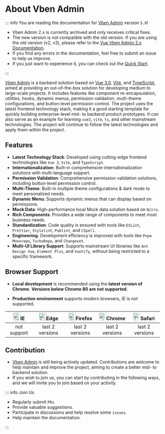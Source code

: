 # About Vben Admin

::: info You are reading the documentation for [Vben Admin](https://github.com/tnnevol/openlist-strm) version `5.0`!

- Vben Admin 2.x is currently archived and only receives critical fixes.
- The new version is not compatible with the old version. If you are using the old version (v2, v3), please refer to the [Vue Vben Admin 2.x Documentation](https://doc.vvbin.cn).
- If you find any errors in the documentation, feel free to submit an issue to help us improve.
- If you just want to experience it, you can check out the [Quick Start](./quick-start.md).

:::

[Vben Admin](https://github.com/tnnevol/openlist-strm) is a backend solution based on [Vue 3.0](https://github.com/vuejs/core), [Vite](https://github.com/vitejs/vite), and [TypeScript](https://www.typescriptlang.org/), aimed at providing an out-of-the-box solution for developing medium to large-scale projects. It includes features like component re-encapsulation, utilities, hooks, dynamic menus, permission validation, multi-theme configurations, and button-level permission control. The project uses the latest frontend technology stack, making it a good starting template for quickly building enterprise-level mid- to backend product prototypes. It can also serve as an example for learning `vue3`, `vite`, `ts`, and other mainstream technologies. The project will continue to follow the latest technologies and apply them within the project.

## Features

- **Latest Technology Stack**: Developed using cutting-edge frontend technologies like `Vue 3`, `Vite`, and `TypeScript`.
- **Internationalization**: Built-in comprehensive internationalization solutions with multi-language support.
- **Permission Validation**: Comprehensive permission validation solutions, including button-level permission control.
- **Multi-Theme**: Built-in multiple theme configurations & dark mode to meet personalized needs.
- **Dynamic Menu**: Supports dynamic menus that can display based on permissions.
- **Mock Data**: High-performance local Mock data solution based on `Nitro`.
- **Rich Components**: Provides a wide range of components to meet most business needs.
- **Standardization**: Code quality is ensured with tools like `ESLint`, `Prettier`, `Stylelint`, `Publint`, and `CSpell`.
- **Engineering**: Development efficiency is improved with tools like `Pnpm Monorepo`, `TurboRepo`, and `Changeset`.
- **Multi-UI Library Support**: Supports mainstream UI libraries like `Ant Design Vue`, `Element Plus`, and `Vuetify`, without being restricted to a specific framework.

## Browser Support

- **Local development** is recommended using the **latest version of Chrome**. **Versions below Chrome 80 are not supported**.

- **Production environment** supports modern browsers, IE is not supported.

| [<img src="https://raw.githubusercontent.com/alrra/browser-logos/master/src/archive/internet-explorer_9-11/internet-explorer_9-11_48x48.png" alt="IE" width="24px" height="24px"  />](http://godban.github.io/browsers-support-badges/)IE | [<img src="https://raw.githubusercontent.com/alrra/browser-logos/master/src/edge/edge_48x48.png" alt=" Edge" width="24px" height="24px" />](http://godban.github.io/browsers-support-badges/)Edge | [<img src="https://raw.githubusercontent.com/alrra/browser-logos/master/src/firefox/firefox_48x48.png" alt="Firefox" width="24px" height="24px" />](http://godban.github.io/browsers-support-badges/)Firefox | [<img src="https://raw.githubusercontent.com/alrra/browser-logos/master/src/chrome/chrome_48x48.png" alt="Chrome" width="24px" height="24px" />](http://godban.github.io/browsers-support-badges/)Chrome | [<img src="https://raw.githubusercontent.com/alrra/browser-logos/master/src/safari/safari_48x48.png" alt="Safari" width="24px" height="24px" />](http://godban.github.io/browsers-support-badges/)Safari |
| :-: | :-: | :-: | :-: | :-: |
| not support | last 2 versions | last 2 versions | last 2 versions | last 2 versions |

## Contribution

- [Vben Admin](https://github.com/tnnevol/openlist-strm) is still being actively updated. Contributions are welcome to help maintain and improve the project, aiming to create a better mid- to backend solution.
- If you wish to join us, you can start by contributing in the following ways, and we will invite you to join based on your activity.

::: info Join Us

- Regularly submit `PRs`.
- Provide valuable suggestions.
- Participate in discussions and help resolve some `issues`.
- Help maintain the documentation.

:::
